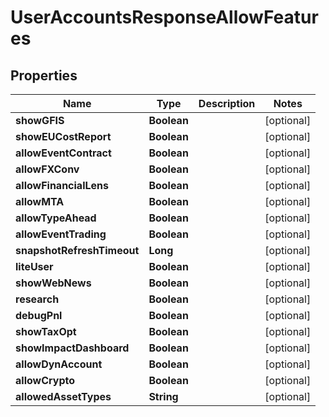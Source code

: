 

# UserAccountsResponseAllowFeatures


## Properties

| Name | Type | Description | Notes |
|------------ | ------------- | ------------- | -------------|
|**showGFIS** | **Boolean** |  |  [optional] |
|**showEUCostReport** | **Boolean** |  |  [optional] |
|**allowEventContract** | **Boolean** |  |  [optional] |
|**allowFXConv** | **Boolean** |  |  [optional] |
|**allowFinancialLens** | **Boolean** |  |  [optional] |
|**allowMTA** | **Boolean** |  |  [optional] |
|**allowTypeAhead** | **Boolean** |  |  [optional] |
|**allowEventTrading** | **Boolean** |  |  [optional] |
|**snapshotRefreshTimeout** | **Long** |  |  [optional] |
|**liteUser** | **Boolean** |  |  [optional] |
|**showWebNews** | **Boolean** |  |  [optional] |
|**research** | **Boolean** |  |  [optional] |
|**debugPnl** | **Boolean** |  |  [optional] |
|**showTaxOpt** | **Boolean** |  |  [optional] |
|**showImpactDashboard** | **Boolean** |  |  [optional] |
|**allowDynAccount** | **Boolean** |  |  [optional] |
|**allowCrypto** | **Boolean** |  |  [optional] |
|**allowedAssetTypes** | **String** |  |  [optional] |



